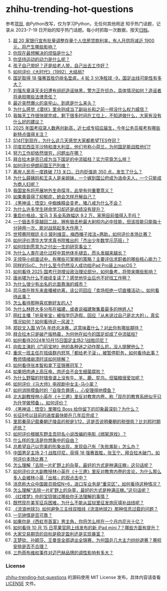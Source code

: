 # zhihu-trending-hot-questions
参考[项目](https://github.com/justjavac/zhihu-trending-hot-questions), 由Python改写，仅为学习Python，无任何其他用途
知乎热门话题，记录从 2023-7-19
日开始的知乎热门话题。每小时抓取一次数据，按天[归档](./data)。
<!-- BEGIN -->
<!-- 最后更新时间 2024-10-16 05:21:59.330560 -->
1. [超 20 家银行宣布批量调整存量个人住房贷款利率，有人月供将减近 1900 元，将产生哪些影响？](https://www.zhihu.com/question/858597880)
1. [你现在最想解决的烦恼是什么?](https://www.zhihu.com/question/977734988)
1. [你坚持运动的动力是什么呢？](https://www.zhihu.com/question/812434989)
1. [孩子自己带好？还是给老人带，自己出去工作好？](https://www.zhihu.com/question/874857175)
1. [如何评价《大时代》（1992）大结局?](https://www.zhihu.com/question/32059360)
1. [国足取得 18 强赛首胜仍排名垫底，4 轮 3 分净胜球 -9，国足出线可能性有多大？](https://www.zhihu.com/question/981540763)
1. [刘强东章泽天夫妇遭有组织造谣抹黑，警方正在侦办，具体情况如何？造谣者将承担哪些法律责任？](https://www.zhihu.com/question/1021575791)
1. [最近突然爆火的哀牢山，到底是什么来头？](https://www.zhihu.com/question/791981908)
1. [为什么感觉《潜伏》里余则成当了副站长和之前一样没什么权力威信？](https://www.zhihu.com/question/530882777)
1. [我每天工作很快就完成，剩下很多时间在工位上，不知道做什么，大家有没有什么好的建议？](https://www.zhihu.com/question/814888482)
1. [2025 年国考招录人数再创新高，近七成专招应届生，今年公务员报考有哪些新特点值得关注？](https://www.zhihu.com/question/922651423)
1. [S14打到现在，为什么这几天感觉大家都希望TES夺冠？](https://www.zhihu.com/question/945849816)
1. [印度尼西亚平沙特和澳大利亚，他们号称小荷兰，为何国足能战胜他们?](https://www.zhihu.com/question/980430659)
1. [努力工作却依然很穷，问题出在哪？](https://www.zhihu.com/question/665927721)
1. [拜合拉木是否已成为当下国足的中流砥柱？实力究竟怎么样？](https://www.zhihu.com/question/981669654)
1. [如何评价伊朗前国王巴列维？](https://www.zhihu.com/question/24896255)
1. [离岸人民币一度跌破 7.13 关口，日内贬值逾 350 点，发生了什么？](https://www.zhihu.com/question/946498418)
1. [为什么薛姨妈和王夫人是亲姐妹，一个嫁到国公府成为诰命夫人，一个只能成为商人妇呢？](https://www.zhihu.com/question/38166310)
1. [我国宣布将开展地外生命探寻，此举有何重要意义？](https://www.zhihu.com/question/928145555)
1. [如果黄蓉得了抑郁症，她会怎样开解自己？](https://www.zhihu.com/question/827896368)
1. [《黑神话：悟空》中蜘蛛精会变老，猪八戒为什么不会？](https://www.zhihu.com/question/808283905)
1. [为什么许多学生拼命学习却还是成绩没有提升？](https://www.zhihu.com/question/435616674)
1. [重启价格战，宝马 3 系全系跌幅达 9.2 万，家用目前值得入手吗？](https://www.zhihu.com/question/864609699)
1. [一个狙击手穿越回二战，拥有狙击枪最大射程内必中技能，但该技能只能每十分钟用一次，能对战局起多大作用？](https://www.zhihu.com/question/666457414)
1. [世预赛阿根廷 6:0 玻利维亚，梅西帽子戏法+两助，如何评价本场比赛？](https://www.zhihu.com/question/1027847977)
1. [如何评价清华大学求真书院推出的「杰出少年数学示范班」?](https://www.zhihu.com/question/839614237)
1. [如何找到愿意为之付出一生的研究事业？](https://www.zhihu.com/question/870573710)
1. [为什么人类在进化过程中其他体毛褪去，而头发越来越长？](https://www.zhihu.com/question/284801590)
1. [无领导小组面试中，有哪些可掌握的策略？主要评估求职者的哪些核心能力？](https://www.zhihu.com/question/668857118)
1. [同样的SoC，为什么至今仍然没人成功给iPad Pro装上macOS？](https://www.zhihu.com/question/653844573)
1. [如何看待 2025 国考行测增设政治理论部分，如何备考，将带来哪些影响？](https://www.zhihu.com/question/871959366)
1. [唐尚珺为什么不继续复读了？感觉他毕业后也不好找工作啊？](https://www.zhihu.com/question/667247080)
1. [为什么很少有出名的北面靠海的城市？](https://www.zhihu.com/question/881020149)
1. [司马南在胖东来直播被劝离，该公司回应「卖场拒绝一切直播活动」，如何看待此事？](https://www.zhihu.com/question/921786132)
1. [怎么看待那种喜欢删好友的人?](https://www.zhihu.com/question/897359840)
1. [为什么林姓大多分布在福建，或者说福建聚集着最多的林姓人?](https://www.zhihu.com/question/21665714)
1. [网红主播「听泉鉴宝」被指学历造假，回应「从未说过自己是北大的」，真实情况如何？如何看待这一风波？](https://www.zhihu.com/question/921058235)
1. [郑钦文入围 WTA 年终总决赛，这意味着什么？对此你有哪些期待？](https://www.zhihu.com/question/1022708319)
1. [拜合拉木只是破产版杨晨，为何他在如今的国足却成了中流砥柱?](https://www.zhihu.com/question/981669654)
1. [如何看待2024年10月15日国足主场2:1战胜印尼？](https://www.zhihu.com/question/980750570)
1. [向佐主演的《门前宝地》他的各种迷之动作那么尬，没人提醒他么？](https://www.zhihu.com/question/809274358)
1. [重庆一班主任在班级群内怒骂「都给老子滚」，被暂停职务，如何看待此事？教师情绪崩溃时该如何排解？](https://www.zhihu.com/question/943447099)
1. [如何看待张本智和拿下亚锦赛冠军？](https://www.zhihu.com/question/859596374)
1. [如果把肉通上高压电，肉还会不会生细菌腐败？](https://www.zhihu.com/question/646357797)
1. [为什么野猫的狩猎食谱上没有牛、羊、鹿、鸵鸟，但猫粮很爱加呢？](https://www.zhihu.com/question/589856488)
1. [如何评价《马大帅》电视剧中女主-马小翠？](https://www.zhihu.com/question/278648131)
1. [如何消除摸鱼时的「自我负罪感」，心安理得地摸鱼？](https://www.zhihu.com/question/838951272)
1. [北大副教授林小英在《十三邀》里反对教育内卷，称「现在的教育系统似乎只为升学做预备」，如何评价？](https://www.zhihu.com/question/670845121)
1. [《黑神话：悟空》里哪位 Boss 给你留下的印象最深刻？为什么？](https://www.zhihu.com/question/664774012)
1. [长征9号以目前的进度最快能在几年后完成？](https://www.zhihu.com/question/565382237)
1. [里耶秦简记载秦朝迁陵县的税是1/12，这是否说明秦朝的税很低？比刘邦时期还低？](https://www.zhihu.com/question/946722929)
1. [如何评价根据东野圭吾同名小说改编的电影《绑架游戏》？](https://www.zhihu.com/question/757606303)
1. [什么样的生活是你想象中的自由？](https://www.zhihu.com/question/887097967)
1. [总希望自己以完美的形象出现，发现自己有「失败羞耻」怎么办？](https://www.zhihu.com/question/790905747)
1. [中国男足主场 2-1 战胜印尼，获得 18 强赛首胜，张玉宁、拜合拉木破门，如何评价本场比赛？](https://www.zhihu.com/question/947981445)
1. [怎么理解「去除一片旷野上的杂草，最好的方式是种满庄稼」这句话呢？](https://www.zhihu.com/question/897663825)
1. [如何评价北大副教授林小英在《十三邀》里反对教育内卷的言论，为什么那么多人会被林小英「出格」的观点击中？](https://www.zhihu.com/question/670845121)
1. [消息称大众中国裁员赔偿N+6，进口车业务是“重灾区”，如何看待这种情况？](https://www.zhihu.com/question/807260835)
1. [怎么理解“去除一片旷野上的杂草，最好的方式是种满庄稼。”这句话呢？](https://www.zhihu.com/question/897663825)
1. [《红楼梦》中的宝钗做过哪些你无法理解的事情？](https://www.zhihu.com/question/554929326)
1. [既然现在美军征兵困难，为什么不能从监狱里征发炮灰填补战线呢？](https://www.zhihu.com/question/667437618)
1. [《流浪地球3》如何避免三主线双暗线《流浪地球2》那种信息过载的问题？](https://www.zhihu.com/question/830765620)
1. [一见钟情是否可靠？](https://www.zhihu.com/question/848651653)
1. [如果你是《西虹市首富》男主角，你将怎么样在一个月内花光十亿？](https://www.zhihu.com/question/287526924)
1. [如何看待 10 月 15 日苹果官网上线发布的新 iPad mini 7？哪些方面有提升？](https://www.zhihu.com/question/980969506)
1. [大家交易期货的目标是稳定盈利还是实现暴富？](https://www.zhihu.com/question/679605402)
1. [王楚钦、孙颖莎、王曼昱全部退出全锦赛，为何国乒几大主力纷纷退赛？赛程安排是否不合理？](https://www.zhihu.com/question/955229186)
1. [三色雨布维权事件对迈巴赫品牌的调性影响有多大？](https://www.zhihu.com/question/991045537)
<!-- END -->
### License
[zhihu-trending-hot-questions](https://github.com/yaogengzhu/zhihu-trending-hot-questions)
的源码使用 MIT License 发布。具体内容请查看 [LICENSE](./LICENSE) 文件。
